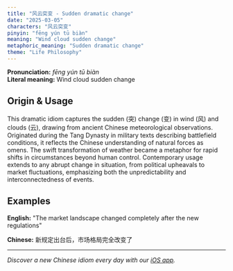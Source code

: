 ```yaml
---
title: "风云突变 - Sudden dramatic change"
date: "2025-03-05"
characters: "风云突变"
pinyin: "fēng yún tū biàn"
meaning: "Wind cloud sudden change"
metaphoric_meaning: "Sudden dramatic change"
theme: "Life Philosophy"
---
```


**Pronunciation:** *fēng yún tū biàn*  
**Literal meaning:** Wind cloud sudden change

## Origin & Usage

This dramatic idiom captures the sudden (突) change (变) in wind (风) and clouds (云), drawing from ancient Chinese meteorological observations. Originated during the Tang Dynasty in military texts describing battlefield conditions, it reflects the Chinese understanding of natural forces as omens. The swift transformation of weather became a metaphor for rapid shifts in circumstances beyond human control. Contemporary usage extends to any abrupt change in situation, from political upheavals to market fluctuations, emphasizing both the unpredictability and interconnectedness of events.

## Examples

**English:** "The market landscape changed completely after the new regulations"

**Chinese:** 新规定出台后，市场格局完全改变了

---

*Discover a new Chinese idiom every day with our [iOS app](https://apps.apple.com/us/app/daily-chinese-idioms/id6740611324).*

